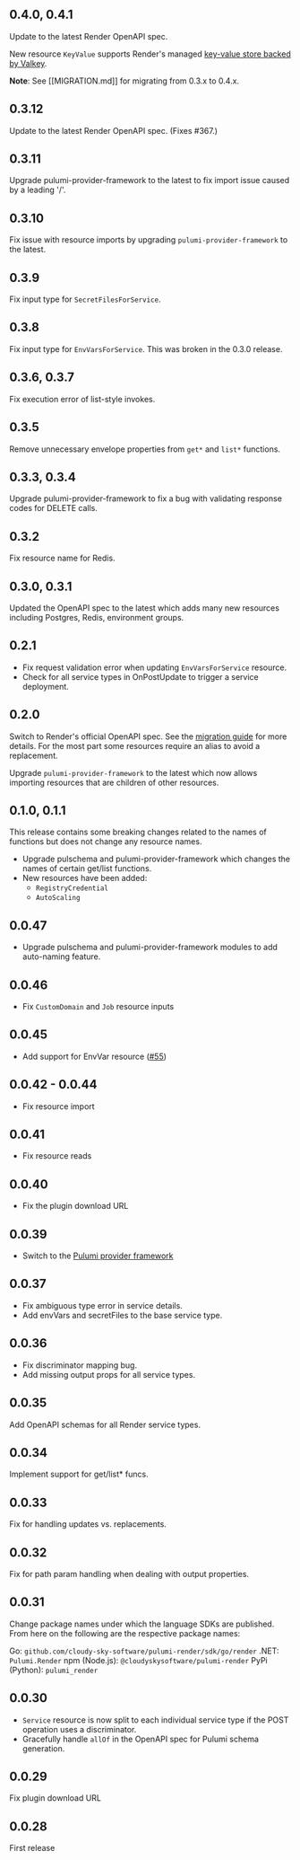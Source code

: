 ## 0.4.0, 0.4.1

Update to the latest Render OpenAPI spec.

New resource `KeyValue` supports Render's
managed [key-value store backed by Valkey](https://render.com/docs/key-value).

**Note**: See [[MIGRATION.md]] for migrating from 0.3.x to 0.4.x.

## 0.3.12

Update to the latest Render OpenAPI spec. (Fixes #367.)

## 0.3.11

Upgrade pulumi-provider-framework to the latest to fix import issue caused by a leading '/'.

## 0.3.10

Fix issue with resource imports by upgrading `pulumi-provider-framework` to the latest.

## 0.3.9

Fix input type for `SecretFilesForService`.

## 0.3.8

Fix input type for `EnvVarsForService`. This was broken in the 0.3.0 release.

## 0.3.6, 0.3.7

Fix execution error of list-style invokes.

## 0.3.5

Remove unnecessary envelope properties from `get*` and `list*` functions.

## 0.3.3, 0.3.4

Upgrade pulumi-provider-framework to fix a bug with validating response codes for DELETE calls.

## 0.3.2

Fix resource name for Redis.

## 0.3.0, 0.3.1

Updated the OpenAPI spec to the latest which adds many new resources including
Postgres, Redis, environment groups.

## 0.2.1

- Fix request validation error when updating `EnvVarsForService` resource.
- Check for all service types in OnPostUpdate to trigger a service deployment.

## 0.2.0

Switch to Render's official OpenAPI spec. See the [migration guide](./MIGRATION.md) for more details.
For the most part some resources require an alias to avoid a replacement.

Upgrade `pulumi-provider-framework` to the latest which now allows
importing resources that are children of other resources.

## 0.1.0, 0.1.1

This release contains some breaking changes related to the names of functions but does not change any resource names.

- Upgrade pulschema and pulumi-provider-framework which changes the names of certain get/list functions.
- New resources have been added:
  - `RegistryCredential`
  - `AutoScaling`

## 0.0.47

- Upgrade pulschema and pulumi-provider-framework modules to add auto-naming feature.

## 0.0.46

- Fix `CustomDomain` and `Job` resource inputs

## 0.0.45

- Add support for EnvVar resource ([#55](cloudy-sky-software/pulumi-render#55))

## 0.0.42 - 0.0.44

- Fix resource import

## 0.0.41

- Fix resource reads

## 0.0.40

- Fix the plugin download URL

## 0.0.39

- Switch to the [Pulumi provider framework](https://github.com/cloudy-sky-software/pulumi-provider-framework)

## 0.0.37

- Fix ambiguous type error in service details.
- Add envVars and secretFiles to the base service type.

## 0.0.36

- Fix discriminator mapping bug.
- Add missing output props for all service types.

## 0.0.35

Add OpenAPI schemas for all Render service types.

## 0.0.34

Implement support for get/list\* funcs.

## 0.0.33

Fix for handling updates vs. replacements.

## 0.0.32

Fix for path param handling when dealing with output properties.

## 0.0.31

Change package names under which the language SDKs are published.
From here on the following are the respective package names:

Go: `github.com/cloudy-sky-software/pulumi-render/sdk/go/render`
.NET: `Pulumi.Render`
npm (Node.js): `@cloudyskysoftware/pulumi-render`
PyPi (Python): `pulumi_render`

## 0.0.30

- `Service` resource is now split to each individual service type if the POST operation
  uses a discriminator.
- Gracefully handle `allOf` in the OpenAPI spec for Pulumi schema generation.

## 0.0.29

Fix plugin download URL

## 0.0.28

First release
